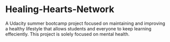 # Healing-Hearts-Network
A Udacity summer bootcamp project focused on maintaining and improving a healthy lifestyle that allows students and everyone to keep learning effeciently. This project is solely focused on mental health.
